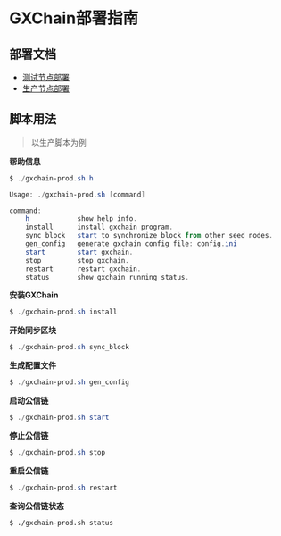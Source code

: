 # GXChain部署指南

## 部署文档

- [测试节点部署](https://github.com/gxcdac/gxchain-deploy/wiki/GXChain%E6%B5%8B%E8%AF%95%E8%8A%82%E7%82%B9%E9%83%A8%E7%BD%B2)
- [生产节点部署](https://github.com/gxcdac/gxchain-deploy/wiki/GXChain%E7%94%9F%E4%BA%A7%E8%8A%82%E7%82%B9%E9%83%A8%E7%BD%B2)

## 脚本用法

> 以生产脚本为例

**帮助信息**

```powershell
$ ./gxchain-prod.sh h

Usage: ./gxchain-prod.sh [command]

command:
    h            show help info.
    install      install gxchain program.
    sync_block   start to synchronize block from other seed nodes.
    gen_config   generate gxchain config file: config.ini
    start        start gxchain.
    stop         stop gxchain.
    restart      restart gxchain.
    status       show gxchain running status.
```

**安装GXChain**

```powershell
$ ./gxchain-prod.sh install
```

**开始同步区块**

```powershell
$ ./gxchain-prod.sh sync_block
```

**生成配置文件**

```powershell
$ ./gxchain-prod.sh gen_config
```

**启动公信链**

```powershell
$ ./gxchain-prod.sh start
```

**停止公信链**

```powershell
$ ./gxchain-prod.sh stop
```

**重启公信链**

```powershell
$ ./gxchain-prod.sh restart
```

**查询公信链状态**

```
$ ./gxchain-prod.sh status
```